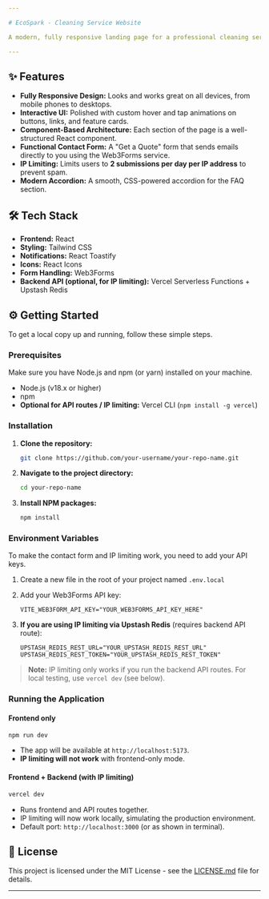 ```yaml
---

# EcoSpark - Cleaning Service Website

A modern, fully responsive landing page for a professional cleaning service company called EcoSpark. This project focuses on a clean user interface and a polished user experience, with a strong emphasis on smooth animations and micro-interactions.

---
```


## ✨ Features

* **Fully Responsive Design:** Looks and works great on all devices, from mobile phones to desktops.
* **Interactive UI:** Polished with custom hover and tap animations on buttons, links, and feature cards.
* **Component-Based Architecture:** Each section of the page is a well-structured React component.
* **Functional Contact Form:** A "Get a Quote" form that sends emails directly to you using the Web3Forms service.
* **IP Limiting:** Limits users to **2 submissions per day per IP address** to prevent spam.
* **Modern Accordion:** A smooth, CSS-powered accordion for the FAQ section.

## 🛠️ Tech Stack

* **Frontend:** React
* **Styling:** Tailwind CSS
* **Notifications:** React Toastify
* **Icons:** React Icons
* **Form Handling:** Web3Forms
* **Backend API (optional, for IP limiting):** Vercel Serverless Functions + Upstash Redis

## ⚙️ Getting Started

To get a local copy up and running, follow these simple steps.

### Prerequisites

Make sure you have Node.js and npm (or yarn) installed on your machine.

* Node.js (v18.x or higher)
* npm
* **Optional for API routes / IP limiting:** Vercel CLI (`npm install -g vercel`)

### Installation

1. **Clone the repository:**

   ```sh
   git clone https://github.com/your-username/your-repo-name.git
   ```
2. **Navigate to the project directory:**

   ```sh
   cd your-repo-name
   ```
3. **Install NPM packages:**

   ```sh
   npm install
   ```

### Environment Variables

To make the contact form and IP limiting work, you need to add your API keys.

1. Create a new file in the root of your project named `.env.local`
2. Add your Web3Forms API key:

   ```
   VITE_WEB3FORM_API_KEY="YOUR_WEB3FORMS_API_KEY_HERE"
   ```
3. **If you are using IP limiting via Upstash Redis** (requires backend API route):

   ```
   UPSTASH_REDIS_REST_URL="YOUR_UPSTASH_REDIS_REST_URL"
   UPSTASH_REDIS_REST_TOKEN="YOUR_UPSTASH_REDIS_REST_TOKEN"
   ```

> **Note:** IP limiting only works if you run the backend API routes. For local testing, use `vercel dev` (see below).

### Running the Application

#### **Frontend only**

```sh
npm run dev
```

* The app will be available at `http://localhost:5173`.
* **IP limiting will not work** with frontend-only mode.

#### **Frontend + Backend (with IP limiting)**

```sh
vercel dev
```

* Runs frontend and API routes together.
* IP limiting will now work locally, simulating the production environment.
* Default port: `http://localhost:3000` (or as shown in terminal).

## 📄 License

This project is licensed under the MIT License - see the [LICENSE.md](LICENSE.md) file for details.

---